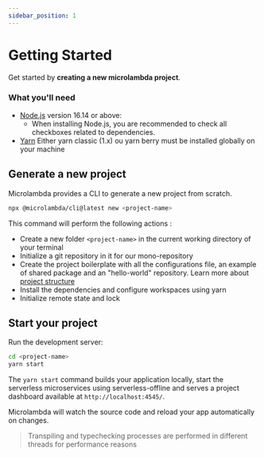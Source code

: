 ```yaml
---
sidebar_position: 1
---
```


# Getting Started

Get started by **creating a new microlambda project**.

### What you'll need

- [Node.js](https://nodejs.org/en/download/) version 16.14 or above:
  - When installing Node.js, you are recommended to check all checkboxes related to dependencies.
- [Yarn](https://yarnpkg.com/getting-started/install) Either yarn classic (1.x) ou yarn berry must be installed globally on your machine

## Generate a new project

Microlambda provides a CLI to generate a new project from scratch.

```bash
npx @microlambda/cli@latest new <project-name>
```

This command will perform the following actions :

* Create a new folder `<project-name>` in the current working directory of your terminal
* Initialize a git repository in it for our mono-repository
* Create the project boilerplate with all the configurations file, an example of shared package and an "hello-world" repository. Learn more about [project structure](project-structure)
* Install the dependencies and configure workspaces using yarn
* Initialize remote state and lock

## Start your project

Run the development server:

```bash
cd <project-name>
yarn start
```

The `yarn start` command builds your application locally, start the serverless microservices using serverless-offline and serves a project dashboard available at `http://localhost:4545/`.

Microlambda will watch the source code and reload your app automatically on changes.

> Transpiling and typechecking processes are performed in different threads for performance reasons
